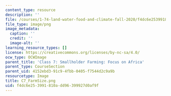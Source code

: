 ```yaml
---
content_type: resource
description: ''
file: /courses/1-74-land-water-food-and-climate-fall-2020/f4dc6e253991810add96399927d0af9f_C7_FarmSize.png
file_type: image/png
image_metadata:
  caption: ''
  credit: ''
  image-alt: ''
learning_resource_types: []
license: https://creativecommons.org/licenses/by-nc-sa/4.0/
ocw_type: OCWImage
parent_title: 'Class 7: Smallholder Farming: Focus on Africa'
parent_type: CourseSection
parent_uid: 4152ebd3-91c9-4fbb-0405-f7544d2c9a9b
resourcetype: Image
title: C7_FarmSize.png
uid: f4dc6e25-3991-810a-dd96-399927d0af9f
---
```

